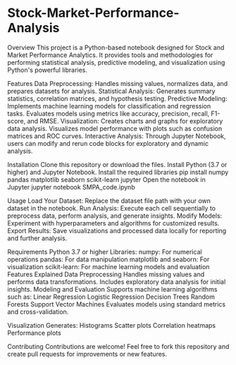 # Stock-Market-Performance-Analysis

Overview
This project is a Python-based notebook designed for Stock and Market Performance Analytics. It provides tools and methodologies for performing statistical analysis, predictive modeling, and visualization using Python's powerful libraries.

Features
Data Preprocessing: Handles missing values, normalizes data, and prepares datasets for analysis.
Statistical Analysis: Generates summary statistics, correlation matrices, and hypothesis testing.
Predictive Modeling:
Implements machine learning models for classification and regression tasks.
Evaluates models using metrics like accuracy, precision, recall, F1-score, and RMSE.
Visualization:
Creates charts and graphs for exploratory data analysis.
Visualizes model performance with plots such as confusion matrices and ROC curves.
Interactive Analysis: Through Jupyter Notebook, users can modify and rerun code blocks for exploratory and dynamic analysis.

Installation
Clone this repository or download the files.
Install Python (3.7 or higher) and Jupyter Notebook.
Install the required libraries
pip install numpy pandas matplotlib seaborn scikit-learn jupyter
Open the notebook in Jupyter
jupyter notebook SMPA_code.ipynb

Usage
Load Your Dataset: Replace the dataset file path with your own dataset in the notebook.
Run Analysis: Execute each cell sequentially to preprocess data, perform analysis, and generate insights.
Modify Models: Experiment with hyperparameters and algorithms for customized results.
Export Results: Save visualizations and processed data locally for reporting and further analysis.

Requirements
Python 3.7 or higher
Libraries:
numpy: For numerical operations
pandas: For data manipulation
matplotlib and seaborn: For visualization
scikit-learn: For machine learning models and evaluation
Features Explained
Data Preprocessing
Handles missing values and performs data transformations.
Includes exploratory data analysis for initial insights.
Modeling and Evaluation
Supports machine learning algorithms such as:
Linear Regression
Logistic Regression
Decision Trees
Random Forests
Support Vector Machines
Evaluates models using standard metrics and cross-validation.

Visualization
Generates:
Histograms
Scatter plots
Correlation heatmaps
Performance plots

Contributing
Contributions are welcome! Feel free to fork this repository and create pull requests for improvements or new features.
